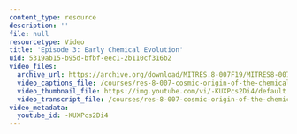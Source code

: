 ```yaml
---
content_type: resource
description: ''
file: null
resourcetype: Video
title: 'Episode 3: Early Chemical Evolution'
uid: 5319ab15-b95d-bfbf-eec1-2b110cf316b2
video_files:
  archive_url: https://archive.org/download/MITRES.8-007F19/MITRES8-007F19_ep03_300k.mp4
  video_captions_file: /courses/res-8-007-cosmic-origin-of-the-chemical-elements-fall-2019/5d7f065546a45cbc96da2d11a0ff6b22_-KUXPcs2Di4.vtt
  video_thumbnail_file: https://img.youtube.com/vi/-KUXPcs2Di4/default.jpg
  video_transcript_file: /courses/res-8-007-cosmic-origin-of-the-chemical-elements-fall-2019/eb7d88d72b0f0566fb3ef66b8bdd5fff_-KUXPcs2Di4.pdf
video_metadata:
  youtube_id: -KUXPcs2Di4
---
```

